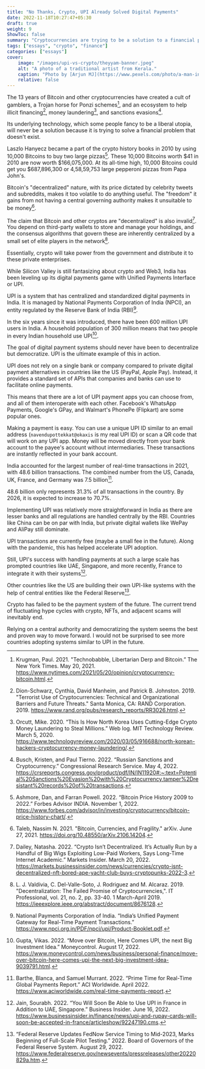 ```yaml
---
title: "No Thanks, Crypto, UPI Already Solved Digital Payments"
date: 2022-11-18T10:27:47+05:30
draft: true
weight: 9
ShowToc: false
summary: "Cryptocurrencies are trying to be a solution to a financial problem that does not exist. UPI solved digital payments years ago."
tags: ["essays", "crypto", "finance"]
categories: ["essays"]
cover:
    image: "/images/upi-vs-crypto/theyyam-banner.jpeg"
    alt: "A photo of a traditional artist from Kerala."
    caption: "Photo by [Arjun MJ](https://www.pexels.com/photo/a-man-in-red-costume-holding-sticks-with-fire-8893040/)"
    relative: false
---
```


The 13 years of Bitcoin and other cryptocurrencies have created a cult of gamblers, a Trojan horse for Ponzi schemes[^1], and an ecosystem to help illicit financing[^2], money laundering[^3], and sanctions evasions[^4].

Its underlying technology, which some people fancy to be a liberal utopia, will never be a solution because it is trying to solve a financial problem that doesn't exist.

Laszlo Hanyecz became a part of the crypto history books in 2010 by using 10,000 Bitcoins to buy two large pizzas[^5]. These 10,000 Bitcoins worth $41 in 2010 are now worth $166,075,000. At its all-time high, 10,000 Bitcoins could get you $687,896,300 or 4,58,59,753 large pepperoni pizzas from Papa John's.

Bitcoin's "decentralized" nature, with its price dictated by celebrity tweets and subreddits, makes it too volatile to do anything useful. The "freedom" it gains from not having a central governing authority makes it unsuitable to be money[^6].

The claim that Bitcoin and other cryptos are "decentralized" is also invalid[^7]. You depend on third-party wallets to store and manage your holdings, and the consensus algorithms that govern these are inherently centralized by a small set of elite players in the network[^8].

Essentially, crypto will take power from the government and distribute it to these private enterprises.

While Silicon Valley is still fantasizing about crypto and Web3, India has been leveling up its digital payments game with Unified Payments Interface or UPI.

UPI is a system that has centralized and standardized digital payments in India. It is managed by National Payments Corporation of India (NPCI), an entity regulated by the Reserve Bank of India (RBI)[^9].

In the six years since it was introduced, there have been 600 million UPI users in India. A household population of 300 million means that two people in every Indian household use UPI[^10].

The goal of digital payment systems should never have been to decentralize but democratize. UPI is the ultimate example of this in action.

UPI does not rely on a single bank or company compared to private digital payment alternatives in countries like the US (PayPal, Apple Pay). Instead, it provides a standard set of APIs that companies and banks can use to facilitate online payments.

This means that there are a lot of UPI payment apps you can choose from, and all of them interoperate with each other. Facebook's WhatsApp Payments, Google's GPay, and Walmart's PhonePe (Flipkart) are some popular ones.

Making a payment is easy. You can use a unique UPI ID similar to an email address (`navendupottekkat@okaxis` is my real UPI ID) or scan a QR code that will work on any UPI app. Money will be moved directly from your bank account to the payee's account without intermediaries. These transactions are instantly reflected in your bank account.

India accounted for the largest number of real-time transactions in 2021, with 48.6 billion transactions. The combined number from the US, Canada, UK, France, and Germany was 7.5 billion[^11].

48.6 billion only represents 31.3% of all transactions in the country. By 2026, it is expected to increase to 70.7%.

Implementing UPI was relatively more straightforward in India as there are lesser banks and all regulations are handled centrally by the RBI. Countries like China can be on par with India, but private digital wallets like WePay and AliPay still dominate.

UPI transactions are currently free (maybe a small fee in the future). Along with the pandemic, this has helped accelerate UPI adoption.

Still, UPI's success with handling payments at such a large scale has prompted countries like UAE, Singapore, and more recently, France to integrate it with their systems[^12].

Other countries like the US are building their own UPI-like systems with the help of central entities like the Federal Reserve[^13].

Crypto has failed to be the payment system of the future. The current trend of fluctuating hype cycles with crypto, NFTs, and adjacent scams will inevitably end.

Relying on a central authority and democratizing the system seems the best and proven way to move forward. I would not be surprised to see more countries adopting systems similar to UPI in the future.

[^1]: Krugman, Paul. 2021. "Technobabble, Libertarian Derp and Bitcoin.” The New York Times. May 20, 2021. https://www.nytimes.com/2021/05/20/opinion/cryptocurrency-bitcoin.html.

[^2]: Dion-Schwarz, Cynthia, David Manheim, and Patrick B. Johnston. 2019. "Terrorist Use of Cryptocurrencies: Technical and Organizational Barriers and Future Threats." Santa Monica, CA: RAND Corporation. 2019. https://www.rand.org/pubs/research_reports/RR3026.html.

[^3]: Orcutt, Mike. 2020. “This Is How North Korea Uses Cutting-Edge Crypto Money Laundering to Steal Millions.” Web log. MIT Technology Review. March 5, 2020. https://www.technologyreview.com/2020/03/05/916688/north-korean-hackers-cryptocurrency-money-laundering/.

[^4]: Busch, Kristen, and Paul Tierno. 2022. “Russian Sanctions and Cryptocurrency.” Congressional Research Service. May 4, 2022. https://crsreports.congress.gov/product/pdf/IN/IN11920#:~:text=Potential%20Sanctions%20Evasion%20with%20Cryptocurrency,tamper%2Dresistant%20records%20of%20transactions.

[^5]: Ashmore, Dan, and Farran Powell. 2022. “Bitcoin Price History 2009 to 2022.” Forbes Advisor INDIA. November 1, 2022. https://www.forbes.com/advisor/in/investing/cryptocurrency/bitcoin-price-history-chart/.

[^6]: Taleb, Nassim N. 2021. "Bitcoin, Currencies, and Fragility." arXiv. June 27, 2021. https://doi.org/10.48550/arXiv.2106.14204.

[^7]: Dailey, Natasha. 2022. “Crypto Isn’t Decentralized. It’s Actually Run by a Handful of Big Wigs Exploiting Low-Paid Workers, Says Long-Time Internet Academic.” Markets Insider. March 20, 2022. https://markets.businessinsider.com/news/currencies/crypto-isnt-decentralized-nft-bored-ape-yacht-club-buys-cryptopunks-2022-3.

[^8]: L. J. Valdivia, C. Del-Valle-Soto, J. Rodriguez and M. Alcaraz. 2019. "Decentralization: The Failed Promise of Cryptocurrencies,". IT Professional, vol. 21, no. 2, pp. 33-40. 1 March-April 2019. https://ieeexplore.ieee.org/abstract/document/8676128.

[^9]: National Payments Corporation of India. “India’s Unified Payment Gateway for Real-Time Payment Transactions.” https://www.npci.org.in/PDF/npci/upi/Product-Booklet.pdf.

[^10]: Gupta, Vikas. 2022. “Move over Bitcoin, Here Comes UPI, the next Big Investment Idea.” Moneycontrol. August 17, 2022. https://www.moneycontrol.com/news/business/personal-finance/move-over-bitcoin-here-comes-upi-the-next-big-investment-idea-9039791.html.

[^11]: Barthe, Blanca, and Samuel Murrant. 2022. “Prime Time for Real-Time Global Payments Report.” ACI Worldwide. April 2022. https://www.aciworldwide.com/real-time-payments-report.

[^12]: Jain, Sourabh. 2022. “You Will Soon Be Able to Use UPI in France in Addition to UAE, Singapore.” Business Insider. June 16, 2022. https://www.businessinsider.in/finance/news/upi-and-rupay-cards-will-soon-be-accepted-in-france/articleshow/92247190.cms.

[^13]: “Federal Reserve Updates FedNow Service Timing to Mid-2023, Marks Beginning of Full-Scale Pilot Testing.” 2022. Board of Governors of the Federal Reserve System. August 29, 2022. https://www.federalreserve.gov/newsevents/pressreleases/other20220829a.htm.
